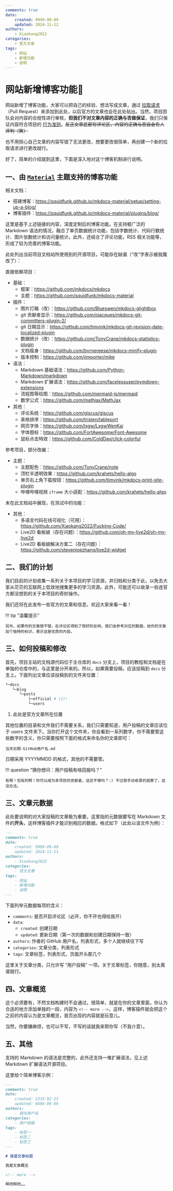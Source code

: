 ```yaml
---
comments: true
date:
    created: 9999-09-09
    updated: 2024-11-12
authors:
    - Xiaokang2022
categories:
    - 官方文章
tags:
    - 网站
    - 新增功能
    - 说明
---
```


# 网站新增博客功能🎉

网站新增了博客功能，大家可以把自己的经验、想法写成文章，通过 [拉取请求](https://github.com/Xiaokang2022/tkintertools/pulls)（Pull Request）来添加到此处，以后官方的文章也会在此处贴出。当然，项目团队会对内容的合规性进行审核，**但我们不对文章内容的正确与否做保证**，我们只保证内容符合项目的 [行为准则](../../../CODE_OF_CONDUCT.md)。~~反正文章底部有评论区，内容的正确与否自会有人评判（笑）~~

也不用担心自己文章的内容写错了无法更改，想要更改很简单，再创建一个新的拉取请求进行更改就行。

好了，简单的介绍就到这里，下面是深入地对这个博客机制进行说明。

<!-- more -->

## 一、由 [`Material`](https://squidfunk.github.io/mkdocs-material/) 主题支持的博客功能

相关文档：

* 搭建博客：<https://squidfunk.github.io/mkdocs-material/setup/setting-up-a-blog/>
* 博客插件：<https://squidfunk.github.io/mkdocs-material/plugins/blog/>

这里是基于上述链接的内容，深度定制后的博客功能。在支持极广泛的 Markdown 语法的情况，融合了单页数据统计功能，包括字数统计、代码行数统计、图片张数统计和访问量统计。此外，还结合了评论功能，RSS 相关功能等，形成了较为完善的博客功能。

此处列出当前项目文档站所使用到的开源项目，可能存在缺漏（“改”字表示被我魔改了）：

直接依赖项目：

* 基础：
    + 框架：<https://github.com/mkdocs/mkdocs>
    + 主题：<https://github.com/squidfunk/mkdocs-material>
* 插件：
    + 图片灯箱（改）：<https://github.com/Blueswen/mkdocs-glightbox>
    + git 贡献者显示：<https://github.com/ojacques/mkdocs-git-committers-plugin-2/>
    + git 日期显示：<https://github.com/timvink/mkdocs-git-revision-date-localized-plugin>
    + 数据统计（改）：<https://github.com/TonyCrane/mkdocs-statistics-plugin>
    + 文档瘦身：<https://github.com/byrnereese/mkdocs-minify-plugin>
    + 版本控制：<https://github.com/jimporter/mike>
* 语法：
    + Markdown 基础语法：<https://github.com/Python-Markdown/markdown>
    + Markdown 扩展语法：<https://github.com/facelessuser/pymdown-extensions>
    + 流程图等绘图：<https://github.com/mermaid-js/mermaid>
    + 数学公式：<https://github.com/mathjax/MathJax>
* 其他：
    + 评论系统：<https://github.com/giscus/giscus>
    + 表格排序：<https://github.com/tristen/tablesort>
    + 网页字体：<https://github.com/lxgw/LxgwWenKai>
    + 字体图标：<https://github.com/FortAwesome/Font-Awesome>
    + 鼠标点击特效：<https://github.com/ColdDay/click-colorful>

参考项目，部分改编：

* 主题：
    * 主题配色：<https://github.com/TonyCrane/note>
    * 顶栏半透明效果：<https://github.com/krahets/hello-algo>
    * 单页右上角下载按钮：<https://github.com/timvink/mkdocs-print-site-plugin>
    * 哔哩哔哩视频 `iframe` 大小适配：<https://github.com/krahets/hello-algo>

未在此文档站中展现，在测试中的功能：

* 其他：
    * 多语言代码在线可视化（可用）：<https://github.com/Xiaokang2022/Fucking-Code/>
    * Live2D 看板娘（存在问题）：<https://github.com/oh-my-live2d/oh-my-live2d>
    * Live2D 看板娘解决方案二（存在问题）：<https://github.com/stevenjoezhang/live2d-widget>

## 二、我们的计划

我们目前的计划收集一系列关于本项目的学习资源，并归档和分类于此，以免去大家从茫茫的互联网上低效地搜集更多的学习资源。此外，可能还可以收录一些连官方都没想到的关于本项目的奇妙操作。

我们还将在此发布一些官方的文章和信息，欢迎大家来看一看！

!!! tip "温馨提示"

    另外，如果你的文章很不错，在评论区得到了很好的反响，我们会参考对应的数据，给你的文章加个独特的标识，表示这是优质的内容。

## 三、如何投稿和修改

首先，项目主站的文档源代码位于主仓库的 `docs` 分支上，项目的教程和文档是在单独的仓库中的，与这里是分开来的。所以，如果需要投稿，应该投稿到 `docs` 分支上。下面列出文章应该投稿到的文件夹位置：

```python hl_lines="5"
└─docs
   └─blog
      └─posts
          ├─official # (1)!
          └─users
```

1. 此处是官方文章所在位置

其他位置的目录和文件我们不需要关系，我们只需要知道，用户投稿的文章应该位于 users 文件夹下。当你打开这个文件夹，你会看到一系列数字，你不需要管这些数字的含义，你只需要按照下面的格式来命名你的文章即可：

```text linenums="0"
当天日期-GitHub用户名.md
```

日期采用 YYYYMMDD 的格式，其他的不需要管。

!!! question "猜你想问：用户投稿有啥回报吗？"

    有啊！包有的啊！你可以成为本项目的贡献者，这还不够吗？:) 不过我手动收录的就算了，这没办法。

## 三、文章元数据

此处要说明的对大家投稿的文章极为重要，这里指的元数据要写在 Markdown 文件的**开头**，这样博客插件才能识别相应的数据。格式如下（此处以该文件为例）：

```markdown
---
comments: true
date:
    created: 9999-09-09
    updated: 2024-11-11
authors:
    - Xiaokang2022
categories:
    - 官方文章
tags:
    - 网站
    - 新增功能
    - 说明
---
```

下面列举元数据每项的含义：

* `comments`: 是否开启评论区（必开，你不开也得给我开）
* `data`:
    + `created`: 创建日期
    + `updated`: 更新日期（第一次的数据和创建日期保持一致）
* `authors`: 作者的 GitHub 用户名，列表形式，多个人就继续往下写
* `categories`: 文章分类，列表形式
* `tags`: 文章标签，列表形式，页面开头那几个

这里关于文章分类，只允许写 “用户投稿” 一项。关于文章标签，你随意，别太离谱就行。

## 四、文章概览

这个必须要有，不然文档构建时不会通过。很简单，就是在你的文章里面，你认为合适的地方添加单独的一段，内容为 `<!-- more -->`，这样，博客插件就会把这个之前的内容认为是文章概览，首页出现的内容就是玩意儿。

当然，你要嫌麻烦，也可以不写，不写的话就我来帮你写（不我介意）。

## 五、其他

支持的 Markdown 的语法是完整的，此外还支持一堆扩展语法，见上述 Markdown 扩展语法开源项目。

这里给个简单博客示例：

```markdown
---
comments: true
date:
    created: 2333-02-23
    updated: 6666-06-06
authors:
    - 我叫用户名
categories:
    - 用户投稿
tags:
    - 标签一
    - 标签二
    - 标签三
---

# 我是文章标题

我是文章概览

<!-- more -->

啊吧啊吧……

```
